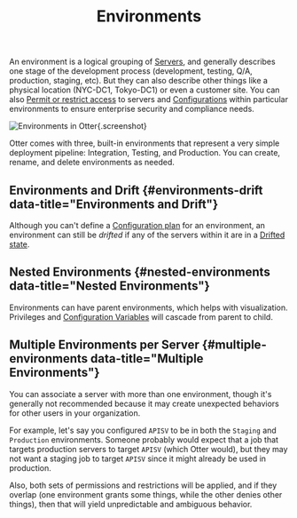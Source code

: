 ﻿---
title: Environments
keywords: otter,environments
show-headings-in-nav: true
---

An environment is a logical grouping of [Servers](../core-concepts/servers), and generally describes one stage of the development process (development, testing, Q/A, production, staging, etc). But they can also describe other things like a physical location (NYC-DC1, Tokyo-DC1) or even a customer site. You can also [Permit or restrict access](/support/documentation/otter/administration/security) to servers and [Configurations](/support/documentation/otter/core-concepts/plans) within particular environments to ensure enterprise security and compliance needs.

![Environments in Otter](/resources/documentation/otter/environments.png){.screenshot}

Otter comes with three, built-in environments that represent a very simple deployment pipeline: Integration, Testing, and Production. You can create, rename, and delete environments as needed.

## Environments and Drift {#environments-drift data-title="Environments and Drift"}

Although you can't define a [Configuration plan](../core-concepts/server#configuration) for an environment, an environment can still be *drifted* if any of the servers within it are in a [Drifted state](/support/documentation/otter/core-concepts/servers#drift).

## Nested Environments {#nested-environments data-title="Nested Environments"}

Environments can have parent environments, which helps with visualization. Privileges and [Configuration Variables](../global-components/configuration-variables) will cascade from parent to child.

## Multiple Environments per Server {#multiple-environments data-title="Multiple Environments"}

You can associate a server with more than one environment, though it's generally not recommended because it may create unexpected behaviors for other users in your organization.

For example, let's say you configured `APISV` to be in both the `Staging` and `Production` environments. Someone probably would expect that a job that targets production servers to target `APISV` (which Otter would), but they may not want a staging job to target `APISV` since it might already be used in production.

Also, both sets of permissions and restrictions will be applied, and if they overlap (one environment grants some things, while the other denies other things), then that will yield unpredictable and ambiguous behavior.
